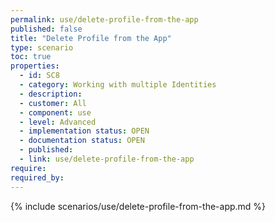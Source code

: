 ```yaml
---
permalink: use/delete-profile-from-the-app
published: false
title: "Delete Profile from the App"
type: scenario
toc: true
properties:
  - id: SC8
  - category: Working with multiple Identities
  - description:
  - customer: All
  - component: use
  - level: Advanced
  - implementation status: OPEN
  - documentation status: OPEN
  - published:
  - link: use/delete-profile-from-the-app
require:
required_by:
---
```


{% include scenarios/use/delete-profile-from-the-app.md %}
